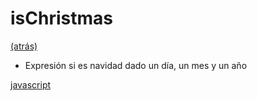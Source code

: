 # isChristmas

[(atrás)](./README.md)

* Expresión si es navidad dado un día, un mes y un año

[javascript](https://github.com/USantaTecla-date/javascript/blob/master/expresiones/christmas/Christmas.js)

